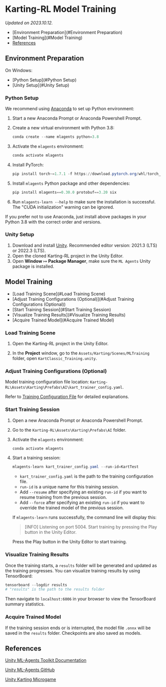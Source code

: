 ﻿# Karting-RL Model Training

*Updated on 2023.10.12.*

- [Environment Preparation](#Environment Preparation)
- [Model Training](#Model Training)
- [References](#References)

## Environment Preparation

On Windows:

- [Python Setup](#Python Setup)
- [Unity Setup](#Unity Setup)

### Python Setup

We recommend using [Anaconda](https://www.anaconda.com/download) to set up Python environment:

1. Start a new Anaconda Prompt or Anaconda Powershell Prompt.

2. Create a new virtual environment with Python 3.8:

   ```powershell
   conda create --name mlagents python=3.8
   ```
   
3. Activate the `mlagents` environment:

   ```powershell
   conda activate mlagents
   ```

4. Install PyTorch:

   ```powershell
   pip install torch~=1.7.1 -f https://download.pytorch.org/whl/torch_stable.html
   ```

5. Install `mlagents` Python package and other dependencies:

   ```powershell
   pip install mlagents==0.30.0 protobuf==3.20 six
   ```

6. Run `mlagents-learn --help` to make sure the installation is successful. The "CUDA initialization" warning can be ignored.

If you prefer not to use Anaconda, just install above packages in your Python 3.8 with the correct order and versions.

### Unity Setup

1. Download and install [Unity](https://unity.com/download). Recommended editor version: 2021.3 (LTS) or 2022.3 (LTS).
2. Open the cloned Karting-RL project in the Unity Editor.
3. Open **Window** ↦ **Package Manager**, make sure the `ML Agents` Unity package is installed.

## Model Training

- [Load Training Scene](#Load Training Scene)
- [Adjust Training Configurations (Optional)](#Adjust Training Configurations (Optional))
- [Start Training Session](#Start Training Session)
- [Visualize Training Results](#Visualize Training Results)
- [Acquire Trained Model](#Acquire Trained Model)

### Load Training Scene

1. Open the Karting-RL project in the Unity Editor.

2. In the **Project** window, go to the `Assets/Karting/Scenes/MLTraining` folder, open `KartClassic_Training.unity`.

### Adjust Training Configurations (Optional)

Model training configuration file location: `Karting-RL\Assets\Karting\Prefabs\AI\kart_trainer_config.yaml`.

Refer to [Training Configuration File](https://unity-technologies.github.io/ml-agents/Training-Configuration-File/) for detailed explanations.

### Start Training Session

1. Open a new Anaconda Prompt or Anaconda Powershell Prompt.

2. Go to the `Karting-RL\Assets\Karting\Prefabs\AI` folder.

3. Activate the `mlagents` environment:

   ```powershell
   conda activate mlagents
   ```

4. Start a training session:

   ```powershell
   mlagents-learn kart_trainer_config.yaml --run-id=KartTest
   ```

   - `kart_trainer_config.yaml` is the path to the training configuration file.
   - `run-id` is a unique name for this training session.
   - Add `--resume` after specifying an existing `run-id` if you want to resume training from the previous session.
   - Add `--force` after specifying an existing `run-id` if you want to override the trained model of the previous session.

   If `mlagents-learn` runs successfully, the command line will display this:

   > [INFO] Listening on port 5004. Start training by pressing the Play button in the Unity Editor.

   Press the Play button in the Unity Editor to start training.

### Visualize Training Results

Once the training starts, a `results` folder will be generated and updated as the training progresses. You can visualize training results by using TensorBoard:

```powershell
tensorboard --logdir results
# "results" is the path to the results folder
```

Then navigate to `localhost:6006` in your browser to view the TensorBoard summary statistics.

### Acquire Trained Model

If the training session ends or is interrupted, the model file `.onnx` will be saved in the `results` folder. Checkpoints are also saved as models.

## References

[Unity ML-Agents Toolkit Documentation](https://unity-technologies.github.io/ml-agents/)

[Unity ML-Agents GitHub](https://github.com/Unity-Technologies/ml-agents)

[Unity Karting Microgame](https://learn.unity.com/project/karting-template)